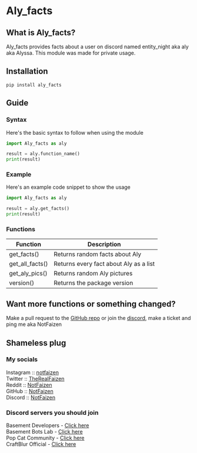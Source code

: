 # Aly_facts

## What is Aly_facts?
Aly_facts provides facts about a user on discord named entity_night aka aly aka Alyssa. This module was made for private usage.

## Installation
```shell
pip install aly_facts
```

## Guide

### Syntax
Here's the basic syntax to follow when using the module

```py
import Aly_facts as aly

result = aly.function_name()
print(result)
```

### Example
Here's an example code snippet to show the usage
```py
import Aly_facts as aly

result = aly.get_facts()
print(result)
```

### Functions
| Function      | Description                                |
|-------------------|----------------------------------------|
| get_facts()     | Returns random facts about Aly
| get_all_facts() | Returns every fact about Aly as a list |
| get_aly_pics()  | Returns random Aly pictures            |
| version()       | Returns the package version            |

## Want more functions or something changed?
Make a pull request to the [GitHub repo](https://github.com/NotFaizen/Aly_facts) or join the [discord](https://discord.gg/kqmyWNtbaY), make a ticket and ping me aka NotFaizen

## Shameless plug
### My socials
Instagram :: [notfaizen](https://www.instagram.com/notfaizen/)   
Twitter :: [TheRealFaizen](https://twitter.com/TheRealFaizen)   
Reddit :: [NotFaizen](https://www.reddit.com/user/NotFaizen)   
GitHub :: [NotFaizen](https://github.com/NotFaizen)   
Discord :: [NotFaizen](https://discord.com/users/672791500995690517)

### Discord servers you should join
Basement Developers - [Click here](https://discord.gg/mECmB39fyE)  
Basement Bots Lab - [Click here](https://discord.gg/RPmvdnR88w)  
Pop Cat Community - [Click here](https://dsc.gg/popcatcom)  
CraftBlur Official - [Click here](https://discord.gg/kqmyWNtbaY)